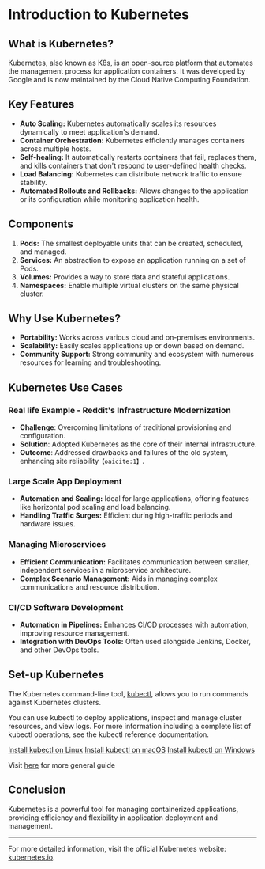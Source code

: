 # Introduction to Kubernetes

## What is Kubernetes?

Kubernetes, also known as K8s, is an open-source platform that automates the management process for application containers. It was developed by Google and is now maintained by the Cloud Native Computing Foundation.

## Key Features

- **Auto Scaling:** Kubernetes automatically scales its resources dynamically to meet application's demand.
- **Container Orchestration:** Kubernetes efficiently manages containers across multiple hosts.
- **Self-healing:** It automatically restarts containers that fail, replaces them, and kills containers that don't respond to user-defined health checks.
- **Load Balancing:** Kubernetes can distribute network traffic to ensure stability.
- **Automated Rollouts and Rollbacks:** Allows changes to the application or its configuration while monitoring application health.

## Components

1. **Pods:** The smallest deployable units that can be created, scheduled, and managed.
2. **Services:** An abstraction to expose an application running on a set of Pods.
3. **Volumes:** Provides a way to store data and stateful applications.
4. **Namespaces:** Enable multiple virtual clusters on the same physical cluster.

## Why Use Kubernetes?

- **Portability:** Works across various cloud and on-premises environments.
- **Scalability:** Easily scales applications up or down based on demand.
- **Community Support:** Strong community and ecosystem with numerous resources for learning and troubleshooting.

## Kubernetes Use Cases

### Real life Example - Reddit's Infrastructure Modernization
- **Challenge**: Overcoming limitations of traditional provisioning and configuration.
- **Solution**: Adopted Kubernetes as the core of their internal infrastructure.
- **Outcome**: Addressed drawbacks and failures of the old system, enhancing site reliability&#8203;``【oaicite:1】``&#8203;.

### Large Scale App Deployment
- **Automation and Scaling:** Ideal for large applications, offering features like horizontal pod scaling and load balancing.
- **Handling Traffic Surges:** Efficient during high-traffic periods and hardware issues.

### Managing Microservices
- **Efficient Communication:** Facilitates communication between smaller, independent services in a microservice architecture.
- **Complex Scenario Management:** Aids in managing complex communications and resource distribution.

### CI/CD Software Development
- **Automation in Pipelines:** Enhances CI/CD processes with automation, improving resource management.
- **Integration with DevOps Tools:** Often used alongside Jenkins, Docker, and other DevOps tools.


## Set-up Kubernetes
The Kubernetes command-line tool, [kubectl](https://kubernetes.io/docs/reference/kubectl/kubectl/), allows you to run commands against Kubernetes clusters.

You can use kubectl to deploy applications, inspect and manage cluster resources, and view logs. For more information including a complete list of kubectl operations, see the kubectl reference documentation.

[Install kubectl on Linux](https://kubernetes.io/docs/tasks/tools/install-kubectl-linux/)
[Install kubectl on macOS](https://kubernetes.io/docs/tasks/tools/install-kubectl-macos/)
[Install kubectl on Windows](https://kubernetes.io/docs/tasks/tools/install-kubectl-windows/)


Visit [here](https://kubernetes.io/docs/setup/) for more general guide

## Conclusion

Kubernetes is a powerful tool for managing containerized applications, providing efficiency and flexibility in application deployment and management.

---

For more detailed information, visit the official Kubernetes website: [kubernetes.io](https://kubernetes.io).
